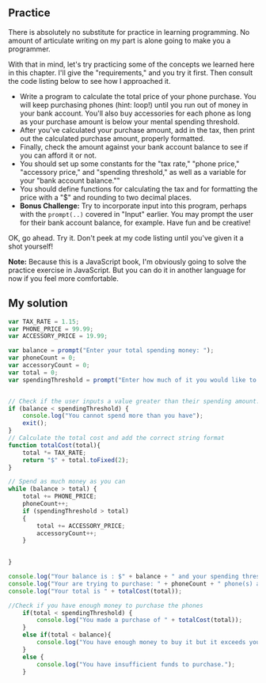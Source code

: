 ## Practice

There is absolutely no substitute for practice in learning programming. No amount of articulate writing on my part is alone going to make you a programmer.

With that in mind, let's try practicing some of the concepts we learned here in this chapter. I'll give the "requirements," and you try it first. Then consult the code listing below to see how I approached it.

* Write a program to calculate the total price of your phone purchase. You will keep purchasing phones (hint: loop!) until you run out of money in your bank account. You'll also buy accessories for each phone as long as your purchase amount is below your mental spending threshold.
* After you've calculated your purchase amount, add in the tax, then print out the calculated purchase amount, properly formatted.
* Finally, check the amount against your bank account balance to see if you can afford it or not.
* You should set up some constants for the "tax rate," "phone price," "accessory price," and "spending threshold," as well as a variable for your "bank account balance.""
* You should define functions for calculating the tax and for formatting the price with a "$" and rounding to two decimal places.
* **Bonus Challenge:** Try to incorporate input into this program, perhaps with the `prompt(..)` covered in "Input" earlier. You may prompt the user for their bank account balance, for example. Have fun and be creative!

OK, go ahead. Try it. Don't peek at my code listing until you've given it a shot yourself!

**Note:** Because this is a JavaScript book, I'm obviously going to solve the practice exercise in JavaScript. But you can do it in another language for now if you feel more comfortable.

## My solution

```js
var TAX_RATE = 1.15;
var PHONE_PRICE = 99.99;
var ACCESSORY_PRICE = 19.99;

var balance = prompt("Enter your total spending money: ");
var phoneCount = 0;
var accessoryCount = 0;
var total = 0;
var spendingThreshold = prompt("Enter how much of it you would like to spend: ");


// Check if the user inputs a value greater than their spending amount. Exit if true
if (balance < spendingThreshold) {
	console.log("You cannot spend more than you have");
	exit();	
}
// Calculate the total cost and add the correct string format
function totalCost(total){
	total *= TAX_RATE;
	return "$" + total.toFixed(2);
}

// Spend as much money as you can	
while (balance > total) {
	total += PHONE_PRICE;
	phoneCount++;
	if (spendingThreshold > total)
	{
		total += ACCESSORY_PRICE;
		accessoryCount++;
	}
	

}

console.log("Your balance is : $" + balance + " and your spending threshold is: " + spendingThreshold);
console.log("Your are trying to purchase: " + phoneCount + " phone(s) and " + accessoryCount + " accessory");
console.log("Your total is " + totalCost(total));

//Check if you have enough money to purchase the phones
	if(total < spendingThreshold) {
		console.log("You made a purchase of " + totalCost(total));
	}
	else if(total < balance){
		console.log("You have enough money to buy it but it exceeds your spending threshold");
	}
	else {
		console.log("You have insufficient funds to purchase.");
	}
```
